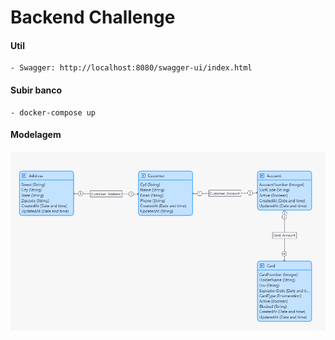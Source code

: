 # Backend Challenge

#### Util
    - Swagger: http://localhost:8080/swagger-ui/index.html

#### Subir banco
    - docker-compose up

#### Modelagem
![img_1.png](img_1.png)